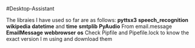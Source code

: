 #Desktop-Assistant

The libraies I have used so far are as follows:
**pyttsx3**
**speech_recognition**
**wikipedia**
**datetime** and **time**
**smtplib**
**PyAudio**
From email.message **EmailMessage**
**webbrowser**
**os**
Check Pipfile and Pipefile.lock to know the exact version I m using and download them
